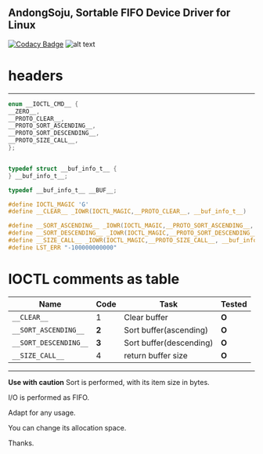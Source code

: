 
## AndongSoju, Sortable FIFO Device Driver for Linux
[![Codacy Badge](https://app.codacy.com/project/badge/Grade/31857db2f4aa40968e75023a1e951966)](https://www.codacy.com/gh/yoonjin2/andongsoju/dashboard?utm_source=github.com&amp;utm_medium=referral&amp;utm_content=yoonjin2/andongsoju&amp;utm_campaign=Badge_Grade)
![alt text](https://img.danawa.com/prod_img/500000/740/291/img/5291740_1.jpg?shrink=330:330&_v=20180830142133)

# headers
----------------
```c
enum __IOCTL_CMD__ {
__ZERO__,
__PROTO_CLEAR__,
__PROTO_SORT_ASCENDING__,
__PROTO_SORT_DESCENDING__,
__PROTO_SIZE_CALL__,
};


typedef struct __buf_info_t__ {
} __buf_info_t__;

typedef __buf_info_t__ __BUF__;

#define IOCTL_MAGIC 'G'
#define __CLEAR__ _IOWR(IOCTL_MAGIC,__PROTO_CLEAR__, __buf_info_t__) 

#define __SORT_ASCENDING__ _IOWR(IOCTL_MAGIC,__PROTO_SORT_ASCENDING__, __buf_info_t__)
#define __SORT_DESCENDING__ _IOWR(IOCTL_MAGIC,__PROTO_SORT_DESCENDING__, __buf_info_t__)
#define __SIZE_CALL__ _IOWR(IOCTL_MAGIC,__PROTO_SIZE_CALL__, __buf_info_t__)
#define LST_ERR "-100000000000"
```

# IOCTL comments as table
|Name|Code|Task|Tested|
|---|---|---|---|
|`__CLEAR__`|1|Clear buffer|**O**| 
|`__SORT_ASCENDING__`|**2**|Sort buffer(ascending)|**O**|    
|`__SORT_DESCENDING__`|**3**|Sort buffer(descending)|**O**|
|`__SIZE_CALL__`|4|return buffer size|**O**|
-----------------------------------------
    
**Use with caution**
Sort is performed, with its item size in bytes.

I/O is performed as FIFO.

Adapt for any usage.

You can change its allocation space.

Thanks.


